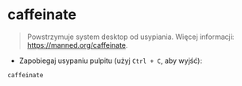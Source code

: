 # caffeinate

> Powstrzymuje system desktop od usypiania.
> Więcej informacji: <https://manned.org/caffeinate>.

- Zapobiegaj usypaniu pulpitu (użyj `Ctrl + C`, aby wyjść):

`caffeinate`
